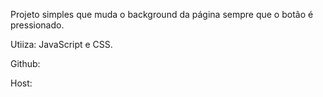 Projeto simples que muda o background da página sempre que o botão é pressionado.

Utiiza: JavaScript e CSS.

Github:

Host:


